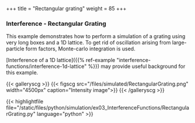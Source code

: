 +++
title = "Rectangular grating"
weight = 85
+++

### Interference - Rectangular Grating

This example demonstrates how to perform a simulation of a grating using very long boxes and a 1D lattice. To get rid of oscillation arising from large-particle form factors, Monte-carlo integration is used.

[Interference of a 1D lattice]({{% ref-example "interference-functions/interference-1d-lattice" %}}) may provide useful background for this example.

{{< galleryscg >}}
{{< figscg src="/files/simulated/RectangularGrating.png" width="4500px" caption="Intensity image">}}
{{< /galleryscg >}}

{{< highlightfile file="/static/files/python/simulation/ex03_InterferenceFunctions/RectangularGrating.py" language="python" >}}
